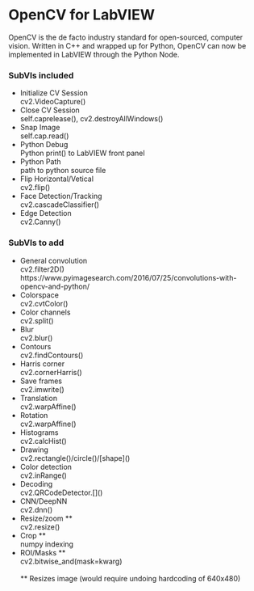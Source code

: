 # OpenCV for LabVIEW
OpenCV is the de facto industry standard for open-sourced, computer vision. Written in C++ and wrapped up for Python, OpenCV can now be implemented in LabVIEW through the Python Node.

### SubVIs included
<ul>
  <li>Initialize CV Session<br />
    cv2.VideoCapture()</li>
  <li>Close CV Session<br />
    self.caprelease(), cv2.destroyAllWindows()</li>
  <li>Snap Image<br />
    self.cap.read()</li>
  <li>Python Debug<br />
    Python print() to LabVIEW front panel</li>
  <li>Python Path<br />
    path to python source file</li>
  <li>Flip Horizontal/Vetical<br />
    cv2.flip()</li>
  <li>Face Detection/Tracking<br />
    cv2.cascadeClassifier()</li>
  <li>Edge Detection<br />
    cv2.Canny()</li>
 </ul>

### SubVIs to add
<ul>
  <li>General convolution<br />
    cv2.filter2D()<br />
    https://www.pyimagesearch.com/2016/07/25/convolutions-with-opencv-and-python/</li>
  <li>Colorspace<br />
    cv2.cvtColor()</li>
  <li>Color channels<br />
    cv2.split()</li>
  <li>Blur<br />
    cv2.blur()</li>
  <li>Contours<br />
    cv2.findContours()</li>
  <li>Harris corner<br />
    cv2.cornerHarris()</li>
  <li>Save frames<br />
    cv2.imwrite()</li>
  <li>Translation<br />
    cv2.warpAffine()</li>
  <li>Rotation<br />
    cv2.warpAffine()</li>
  <li>Histograms<br />
    cv2.calcHist()</li>
  <li>Drawing<br />
    cv2.rectangle()/circle()/[shape]()</li>
  <li>Color detection<br />
    cv2.inRange()</li>
  <li>Decoding<br />
    cv2.QRCodeDetector.[]()</li>
  <li>CNN/DeepNN<br />
    cv2.dnn()</li>
  <li>Resize/zoom **<br />
    cv2.resize()</li>
  <li>Crop **<br />
    numpy indexing</li>
  <li>ROI/Masks **<br />
    cv2.bitwise_and(mask=kwarg)</li>
  <br />
  ** Resizes image (would require undoing hardcoding of 640x480)
</ul>
